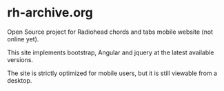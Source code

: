# rh-archive.org
Open Source project for Radiohead chords and tabs mobile website (not online yet).

This site implements bootstrap, Angular and jquery at the latest available versions.

The site is strictly optimized for mobile users, but it is still viewable from a desktop.
